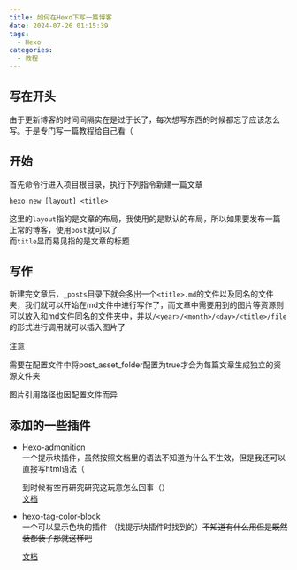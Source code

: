 ```yaml
---
title: 如何在Hexo下写一篇博客
date: 2024-07-26 01:15:39
tags:
  - Hexo
categories:
  - 教程
---
```

## 写在开头
由于更新博客的时间间隔实在是过于长了，每次想写东西的时候都忘了应该怎么写。于是专门写一篇教程给自己看（

## 开始
首先命令行进入项目根目录，执行下列指令新建一篇文章
```shell
hexo new [layout] <title>
```
这里的`layout`指的是文章的布局，我使用的是默认的布局，所以如果要发布一篇正常的博客，使用`post`就可以了  
而`title`显而易见指的是文章的标题

## 写作
新建完文章后，`_posts`目录下就会多出一个`<title>.md`的文件以及同名的文件夹，我们就可以开始在md文件中进行写作了，而文章中需要用到的图片等资源则可以放入和md文件同名的文件夹中，并以`/<year>/<month>/<day>/<title>/file`的形式进行调用就可以插入图片了

<div class="admonition warning "> 
    <p class="admonition-title">注意</p>
    <p>需要在配置文件中将post_asset_folder配置为true才会为每篇文章生成独立的资源文件夹</p>
    <p>图片引用路径也因配置文件而异</p>
</div>

## 添加的一些插件

- Hexo-admonition  
  一个提示块插件，虽然按照文档里的语法不知道为什么不生效，但是我还可以直接写html语法（

  到时候有空再研究研究这玩意怎么回事（）  
  [文档](https://github.com/lxl80/hexo-admonition)
- hexo-tag-color-block  
  一个可以显示色块的插件 （找提示块插件时找到的）~~不知道有什么用但是既然装都装了那就这样吧~~

  [文档](https://github.com/patrick330602/hexo-tag-color-block)